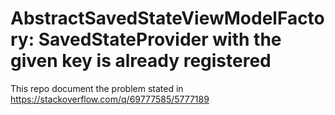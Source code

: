 
# AbstractSavedStateViewModelFactory: SavedStateProvider with the given key is already registered

This repo document the problem stated in https://stackoverflow.com/q/69777585/5777189